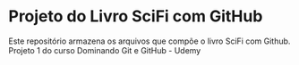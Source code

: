 # Projeto do Livro SciFi com GitHub

Este repositório armazena os arquivos que compõe o livro SciFi com Github.
Projeto 1 do curso Dominando Git e GitHub - Udemy